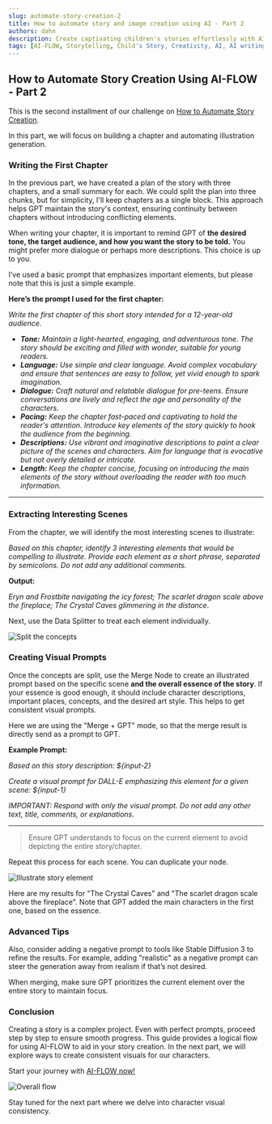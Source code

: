 ```yaml
---
slug: automate-story-creation-2
title: How to automate story and image creation using AI - Part 2
authors: dahn
description: Create captivating children's stories effortlessly with AI-FLOW. Follow our step-by-step guide to enhance your storytelling process. Start now!
tags: [AI-FLOW, Storytelling, Child's Story, Creativity, AI, AI writing tools]
---
```


<head>
  <meta name="twitter:card" content="summary_large_image"/>
  <meta name="twitter:title" content="How to automate story and image creation using AI" /> 
  <meta name="twitter:description" content="This guide provides a straightforward setup to help you efficiently create captivating AI powered stories using AI-FLOW." />
  <meta name="twitter:creator" content="@AIFlowApp"/>
  <meta name="twitter:image" content="https://docs.ai-flow.net/img/blog-card-images/blog-story-2.png"/>
  <meta name="twitter:image:alt" content="This guide provides a straightforward setup to help you efficiently create captivating AI powered stories using AI-FLOW."/>
  <meta property="og:image" content="https://docs.ai-flow.net/img/blog-card-images/blog-story-2.png" data-rh="true"/>
</head>

## How to Automate Story Creation Using AI-FLOW - Part 2

This is the second installment of our challenge on [How to Automate Story Creation](./2024-06-13-automate-story-creation-1.md).

In this part, we will focus on building a chapter and automating illustration generation.

### Writing the First Chapter

In the previous part, we have created a plan of the story with three chapters, and a small summary for each. We could split the plan into three chunks, but for simplicity, I'll keep chapters as a single block. This approach helps GPT maintain the story's context, ensuring continuity between chapters without introducing conflicting elements.

When writing your chapter, it is important to remind GPT of **the desired tone, the target audience, and how you want the story to be told.** You might prefer more dialogue or perhaps more descriptions. This choice is up to you.

I’ve used a basic prompt that emphasizes important elements, but please note that this is just a simple example.

**Here’s the prompt I used for the first chapter:**

_Write the first chapter of this short story intended for a 12-year-old audience._

- _**Tone:** Maintain a light-hearted, engaging, and adventurous tone. The story should be exciting and filled with wonder, suitable for young readers._
- _**Language:** Use simple and clear language. Avoid complex vocabulary and ensure that sentences are easy to follow, yet vivid enough to spark imagination._
- _**Dialogue:** Craft natural and relatable dialogue for pre-teens. Ensure conversations are lively and reflect the age and personality of the characters._
- _**Pacing:** Keep the chapter fast-paced and captivating to hold the reader's attention. Introduce key elements of the story quickly to hook the audience from the beginning._
- _**Descriptions:** Use vibrant and imaginative descriptions to paint a clear picture of the scenes and characters. Aim for language that is evocative but not overly detailed or intricate._
- _**Length:** Keep the chapter concise, focusing on introducing the main elements of the story without overloading the reader with too much information._

---

### Extracting Interesting Scenes

From the chapter, we will identify the most interesting scenes to illustrate:

_Based on this chapter, identify 3 interesting elements that would be compelling to illustrate. Provide each element as a short phrase, separated by semicolons. Do not add any additional comments._

**Output:**

_Eryn and Frostbite navigating the icy forest; The scarlet dragon scale above the fireplace; The Crystal Caves glimmering in the distance._

Next, use the Data Splitter to treat each element individually.

![Split the concepts](/img/blog-images/story-2-0.png)

### Creating Visual Prompts

Once the concepts are split, use the Merge Node to create an illustrated prompt based on the specific scene **and the overall essence of the story**. If your essence is good enough, it should include character descriptions, important places, concepts, and the desired art style. This helps to get consistent visual prompts.

Here we are using the "Merge + GPT" mode, so that the merge result is directly send as a prompt to GPT.

**Example Prompt:**

_Based on this story description: ${input-2}_

_Create a visual prompt for DALL-E emphasizing this element for a given scene: ${input-1}_

_IMPORTANT: Respond with only the visual prompt. Do not add any other text, title, comments, or explanations._

---

> Ensure GPT understands to focus on the current element to avoid depicting the entire story/chapter.

Repeat this process for each scene. You can duplicate your node.

![Illustrate story element](/img/blog-images/story-2-1.png)

Here are my results for "The Crystal Caves" and "The scarlet dragon scale above the fireplace". Note that GPT added the main characters in the first one, based on the essence.

### Advanced Tips

Also, consider adding a negative prompt to tools like Stable Diffusion 3 to refine the results. For example, adding "realistic" as a negative prompt can steer the generation away from realism if that’s not desired.

When merging, make sure GPT prioritizes the current element over the entire story to maintain focus.

### Conclusion

Creating a story is a complex project. Even with perfect prompts, proceed step by step to ensure smooth progress. This guide provides a logical flow for using AI-FLOW to aid in your story creation. In the next part, we will explore ways to create consistent visuals for our characters.

Start your journey with [AI-FLOW now!](https://app.ai-flow.net)

![Overall flow](/img/blog-images/story-2-3.png)

Stay tuned for the next part where we delve into character visual consistency.
